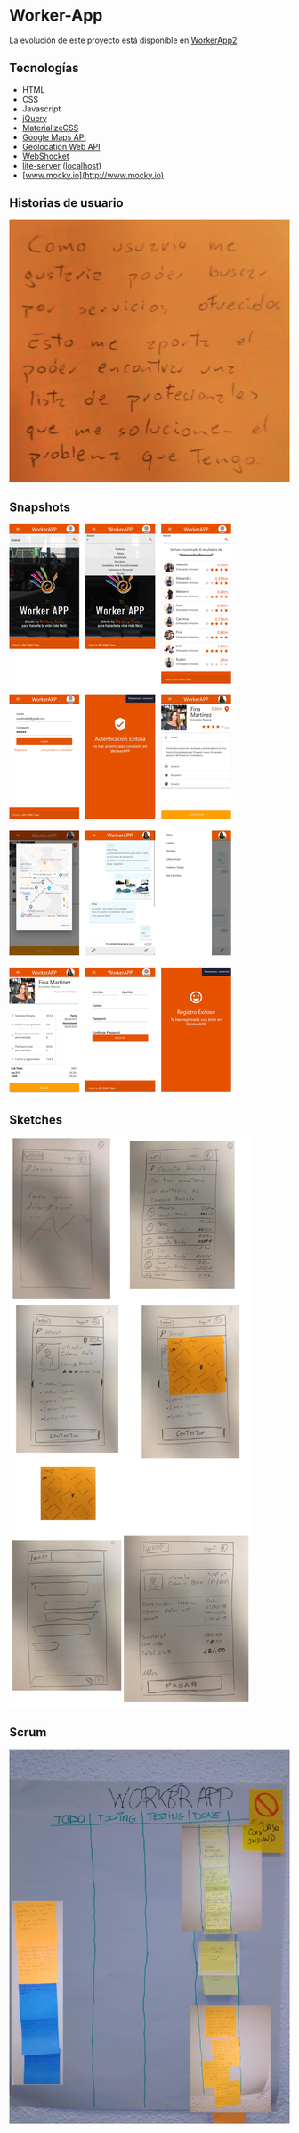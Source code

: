 # Worker-App

La evolución de este proyecto está disponible en [WorkerApp2](https://github.com/bugtamer/WorkerApp2).

## Tecnologías

+ HTML
+ CSS
+ Javascript
+ [jQuery](https://jquery.com/)
+ [MaterializeCSS](https://materializecss.com/)
+ [Google Maps API](https://developers.google.com/maps/documentation/javascript/tutorial)
+ [Geolocation Web API](https://developer.mozilla.org/en-US/docs/Web/API/Geolocation)
+ [WebShocket](https://developer.mozilla.org/en-US/docs/Web/API/WebSockets_API)
+ [lite-server](https://www.npmjs.com/package/lite-server) ([localhost](http://localhost:3000/))
+ [www.mocky.io](http://www.mocky.io)

## Historias de usuario

![Historia de usuario 01](./doc/user-story-01.png)

## Snapshots

![snapshots](./doc/snapshots.png)

## Sketches

![sketches](./doc/sketches.png)

## Scrum

![scrum](./doc/tabla.jpg)
